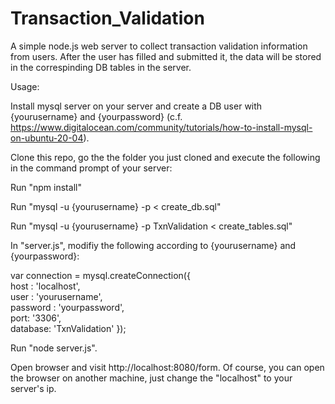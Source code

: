 # Transaction_Validation
A simple node.js web server to collect transaction validation information from users. After the user has filled and submitted it, the data will be stored in the correspinding DB tables in the server.

Usage:

Install mysql server on your server and create a DB user with {yourusername} and {yourpassword} (c.f. https://www.digitalocean.com/community/tutorials/how-to-install-mysql-on-ubuntu-20-04).

Clone this repo, go the the folder you just cloned and execute the following in the command prompt of your server:

Run "npm install"

Run "mysql -u {yourusername} -p < create_db.sql"

Run "mysql -u {yourusername} -p TxnValidation < create_tables.sql"

In "server.js", modifiy the following according to {yourusername} and {yourpassword}:

  var connection = mysql.createConnection({     
    host     : 'localhost',       
    user     : 'yourusername',              
    password : 'yourpassword',       
    port: '3306',                   
    database: 'TxnValidation' 
  }); 

Run "node server.js". 

Open browser and visit http://localhost:8080/form. Of course, you can open the browser on another machine, just change the "localhost" to your server's ip.
